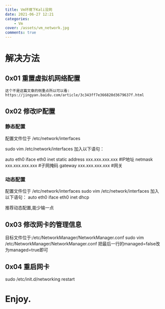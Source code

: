 ```yaml
---
title: Vm环境下Kali没网
date: 2021-06-27 12:21
categories:
    - Vm
cover: /assets/vm_network.jpg
comments: true
---
```

# 解决方法

## 0x01 重置虚拟机网络配置
    这个不是这篇文章的侧重点所以可以看: https://jingyan.baidu.com/article/3c343ff7e366820d3679637f.html

## 0x02 修改IP配置
### 静态配置
配置文件位于 /etc/network/interfaces

sudo vim /etc/network/interfaces
加入以下语句：

auto eth0
iface eth0 inet static
address xxx.xxx.xxx.xxx #IP地址
netmask xxx.xxx.xxx.xxx #子网掩码
gateway xxx.xxx.xxx.xxx #网关

### 动态配置
配置文件位于 /etc/network/interfaces
sudo vim /etc/network/interfaces
加入以下语句：
auto eth0
iface eth0 inet dhcp

推荐动态配置,能少输一点

## 0x03 修改网卡的管理信息
目标文件位于:/etc/NetworkManager/NetworkManager.conf
sudo vim /etc/NetworkManager/NetworkManager.conf
把最后一行的managed=false改为managed=true即可

## 0x04 重启网卡
sudo /etc/init.d/networking restart

# Enjoy.